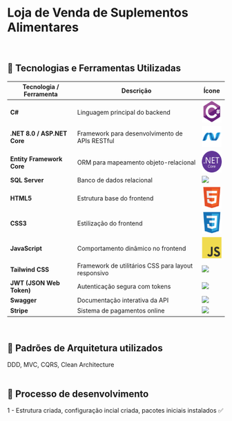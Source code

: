 # Loja de Venda de Suplementos Alimentares
<br>

## 🚀 Tecnologias e Ferramentas Utilizadas

| Tecnologia / Ferramenta | Descrição | Ícone |
|-------------------------|-----------|-------|
| **C#** | Linguagem principal do backend | <img height="50" src="https://raw.githubusercontent.com/devicons/devicon/master/icons/csharp/csharp-original.svg" /> |
| **.NET 8.0 / ASP.NET Core** | Framework para desenvolvimento de APIs RESTful | <img height="50" src="https://raw.githubusercontent.com/devicons/devicon/master/icons/dot-net/dot-net-original.svg" /> |
| **Entity Framework Core** | ORM para mapeamento objeto-relacional | <img height="50" src="https://raw.githubusercontent.com/devicons/devicon/master/icons/dotnetcore/dotnetcore-original.svg" /> |
| **SQL Server** | Banco de dados relacional | <img height="50" src="https://cdn.jsdelivr.net/gh/devicons/devicon@latest/icons/sqldeveloper/sqldeveloper-original.svg" /> |
| **HTML5** | Estrutura base do frontend | <img height="50" src="https://raw.githubusercontent.com/devicons/devicon/master/icons/html5/html5-original.svg" /> |
| **CSS3** | Estilização do frontend | <img height="50" src="https://raw.githubusercontent.com/devicons/devicon/master/icons/css3/css3-original.svg" /> |
| **JavaScript** | Comportamento dinâmico no frontend | <img height="50" src="https://raw.githubusercontent.com/devicons/devicon/master/icons/javascript/javascript-original.svg" /> |
| **Tailwind CSS** | Framework de utilitários CSS para layout responsivo | <img height="50" src="https://cdn.jsdelivr.net/gh/devicons/devicon@latest/icons/tailwindcss/tailwindcss-original.svg" /> |
| **JWT (JSON Web Token)** | Autenticação segura com tokens | <img height="50" src="https://cdn.jsdelivr.net/gh/devicons/devicon@latest/icons/json/json-original.svg" /> |
| **Swagger** | Documentação interativa da API | <img height="50" src="https://cdn.jsdelivr.net/gh/devicons/devicon@latest/icons/swagger/swagger-original.svg" /> |
| **Stripe** | Sistema de pagamentos online | <img height="50" src="https://cdn.worldvectorlogo.com/logos/stripe-3.svg" />

<br>

## 🔧 Padrões de Arquitetura utilizados
<div style="display: inline_block">
  DDD, MVC, CQRS, Clean Architecture  
</div><br>

## 📝 Processo de desenvolvimento 
<div style="display: inline_block">
  1 - Estrutura criada, configuração incial criada, pacotes iniciais instalados ✅ <br><br>

</div><br>
